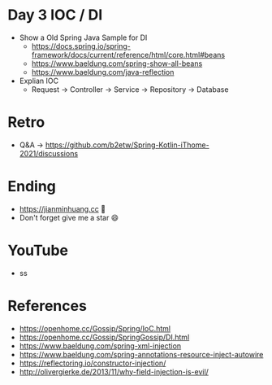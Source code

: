 # Day 3 IOC / DI
* Show a Old Spring Java Sample for DI
  * https://docs.spring.io/spring-framework/docs/current/reference/html/core.html#beans
  * https://www.baeldung.com/spring-show-all-beans
  * https://www.baeldung.com/java-reflection
* Explian IOC
  * Request -> Controller -> Service -> Repository -> Database

# Retro
* Q&A -> https://github.com/b2etw/Spring-Kotlin-iThome-2021/discussions

# Ending
* https://jianminhuang.cc 🌈
* Don't forget give me a star 😄

# YouTube
* ss

# References
* https://openhome.cc/Gossip/Spring/IoC.html
* https://openhome.cc/Gossip/SpringGossip/DI.html
* https://www.baeldung.com/spring-xml-injection
* https://www.baeldung.com/spring-annotations-resource-inject-autowire
* https://reflectoring.io/constructor-injection/
* http://olivergierke.de/2013/11/why-field-injection-is-evil/
